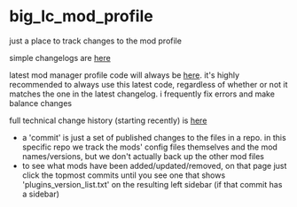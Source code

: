 # big_lc_mod_profile
just a place to track changes to the mod profile

simple changelogs are [here](https://github.com/hoffor/big_lc_mod_profile/releases)

latest mod manager profile code will always be [here](https://github.com/hoffr/big_lc_mod_profile/blob/main/profile_code.txt). it's highly recommended to always use this latest code, regardless of whether or not it matches the one in the latest changelog. i frequently fix errors and make balance changes

full technical change history (starting recently) is [here](https://github.com/hoffr/big_lc_mod_profile/commits/main/)
- a 'commit' is just a set of published changes to the files in a repo. in this specific repo we track the mods' config files themselves and the mod names/versions, but we don't actually back up the other mod files
- to see what mods have been added/updated/removed, on that page just click the topmost commits until you see one that shows 'plugins_version_list.txt' on the resulting left sidebar (if that commit has a sidebar)

